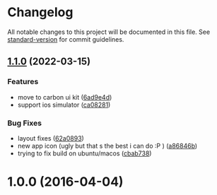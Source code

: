 # Changelog

All notable changes to this project will be documented in this file. See [standard-version](https://github.com/conventional-changelog/standard-version) for commit guidelines.

## [1.1.0](https://github.com/farfromrefug/gps-mocker-rs/compare/v1.0.0...v1.1.0) (2022-03-15)


### Features

* move to carbon ui kit ([6ad9e4d](https://github.com/farfromrefug/gps-mocker-rs/commit/6ad9e4d07eea0900e9102462c6ef6a2a90aab7d3))
* support ios simulator ([ca08281](https://github.com/farfromrefug/gps-mocker-rs/commit/ca082813d1bdcdf4e6078eeb983963d642a47ed0))


### Bug Fixes

* layout fixes ([62a0893](https://github.com/farfromrefug/gps-mocker-rs/commit/62a0893da785c4dd5f056c9857393850c82cfa18))
* new app icon (ugly but that s the best i can do :P ) ([a86846b](https://github.com/farfromrefug/gps-mocker-rs/commit/a86846b082d2a211058c0fa028e5407e494d6cbb))
* trying to fix build on ubuntu/macos ([cbab738](https://github.com/farfromrefug/gps-mocker-rs/commit/cbab738ea11f15a54687dd0822b99204ea3dc243))

# 1.0.0 (2016-04-04)